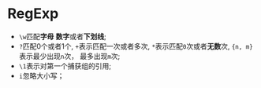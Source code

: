 # RegExp

- `\w`匹配**字母** **数字**或者**下划线**;
- `?`匹配0个或者1个, `+`表示匹配一次或者多次, `*`表示匹配`0`次或者**无数**次, `{n, m}`表示最少出现`n`次， 最多出现`m`次;
- `\1`表示对第一个捕获组的引用;
- `i`忽略大小写；